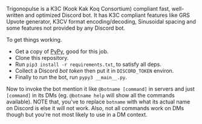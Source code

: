 Trigonopulse is a K3C (Kook Kak Koq Consortium) compliant fast, well-written and optimized Discord bot.
It has K3C compliant features like GRS Upvote generator, K3CV format encoding/decoding, Sinusoidal spacing
and some features not provided by any Discord bot.

To get things working.

- Get a copy of [PyPy](https://pypy.org/), good for this job.
- Clone this repository.
- Run `pip3 install -r requirements.txt`, to satisfy all deps.
- Collect a Discord *bot token* then put it in `DISCORD_TOKEN` environ.
- Finally to run the bot, run `pypy3 __main__.py`.

Now to invoke the bot mention it like `@botname [command]` in servers and just `[command]` in its DMs (eg. `@botname help` will show all the commands available). NOTE that, you've to replace `botname` with what its actual name on Discord is else it will not work. Also, not all commands work on DMs though but you're not most likely to use in a DM context.
